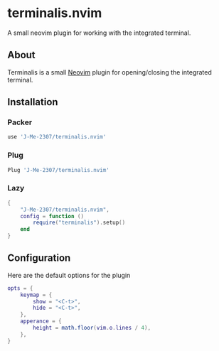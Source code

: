 # terminalis.nvim
A small neovim plugin for working with the integrated terminal.

## About
Terminalis is a small [Neovim](https://neovim.io/) plugin for opening/closing the integrated terminal.

## Installation

### Packer
```lua
use 'J-Me-2307/terminalis.nvim'
```

### Plug
```lua
Plug 'J-Me-2307/terminalis.nvim'
```

### Lazy
```lua
{
    "J-Me-2307/terminalis.nvim",
    config = function ()
        require("terminalis").setup()
    end
}
```

## Configuration
Here are the default options for the plugin

```lua
opts = {
    keymap = {
        show = "<C-t>",
        hide = "<C-t>",
    },
    apperance = {
        height = math.floor(vim.o.lines / 4),
    },
}

```
